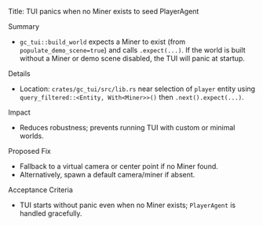 Title: TUI panics when no Miner exists to seed PlayerAgent

Summary
- `gc_tui::build_world` expects a Miner to exist (from `populate_demo_scene=true`) and calls `.expect(...)`. If the world is built without a Miner or demo scene disabled, the TUI will panic at startup.

Details
- Location: `crates/gc_tui/src/lib.rs` near selection of `player` entity using `query_filtered::<Entity, With<Miner>>()` then `.next().expect(...)`.

Impact
- Reduces robustness; prevents running TUI with custom or minimal worlds.

Proposed Fix
- Fallback to a virtual camera or center point if no Miner found.
- Alternatively, spawn a default camera/miner if absent.

Acceptance Criteria
- TUI starts without panic even when no Miner exists; `PlayerAgent` is handled gracefully.
